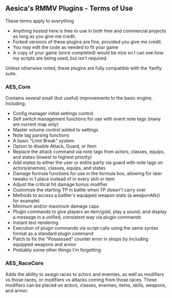 ## Aesica's RMMV Plugins - Terms of Use
These terms apply to everything
- Anything hosted here is free to use in both free and commercial projects as long as you give me credit.
- Forked versions of these plugins are fine, provided you give me credit.
- You may edit the code as needed to fit your game
- A copy of your game (once completed) would be nice so I can see how my scripts are being used, but isn't required.

Unless otherwise noted, these plugins are fully compatible with the Yanfly suite.

### AES_Core
Contains several small (but useful) improvements to the basic engine, including:
- Config manager initial settings control
- Self switch management functions for use with event note tags (many are current map only)
- Master volume control added to settings
- Note tag parsing functions
- A basic "Limit Break" system
- Option to disable Attack, Guard, or Item
- Replace the attack command via note tags from actors, classes, equips, and states (lowest to highest priority)
- Add states to either the user or entire party via guard with note tags on actors/enemies, classes, equips, and states
- Damage formula functions for use in the formula box, allowing for later tweaks in 1 place instead of in every skill or item
- Adjust the critical hit damage bonus modifier
- Customize the starting TP in battle when TP doesn't carry over
- Methods to access a battler's equipped weapon stats (a.weaponAtk() for example)
- Minimum and/or maximum damage caps
- Plugin commands to give players an item/gold, play a sound, and display a message in a unified, consistent way via plugin commands
- Instant text rendering
- Execution of plugin commands via script calls using the same syntax format as a standard plugin command
- Patch to fix the "Possessed" counter error in shops by including equipped weapons and armor
- Probably some other things I'm forgetting

### AES_RaceCore
Adds the ability to assign races to actors and enemies, as well as modifiers vs those races, or modifiers vs attacks coming from those races.  These modifiers can be placed on actors, classes, enemies, items, skills, weapons, and armor.
